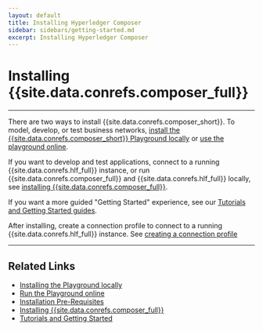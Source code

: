 ```yaml
---
layout: default
title: Installing Hyperledger Composer
sidebar: sidebars/getting-started.md
excerpt: Installing Hyperledger Composer
---
```


# Installing {{site.data.conrefs.composer_full}}

---

There are two ways to install {{site.data.conrefs.composer_short}}. To model, develop, or test business networks, [install the {{site.data.conrefs.composer_short}} Playground locally](../tutorials/getting-started-playground.html) or [use the playground online](https://composer-playground.mybluemix.net).

If you want to develop and test applications, connect to a running {{site.data.conrefs.hlf_full}} instance, or run {{site.data.conrefs.composer_full}} and {{site.data.conrefs.hlf_full}} locally, see [installing {{site.data.conrefs.composer_full}}](../installing/quickstart.html).

If you want a more guided "Getting Started" experience, see our [Tutorials and Getting Started guides](../tutorials/tutorialindex.html).

After installing, create a connection profile to connect to a running {{site.data.conrefs.hlf_full}} instance. See [creating a connection profile](../installing/createconnectionprofile.html)

---

## Related Links
* [Installing the Playground locally](../tutorials/getting-started-playground.html)
* [Run the Playground online](../tutorials/)
* [Installation Pre-Requisites](../installing/prerequisites.html)
* [Installing {{site.data.conrefs.composer_full}}](../installing/quickstart.html)
* [Tutorials and Getting Started](../tutorials/tutorialindex.html)
